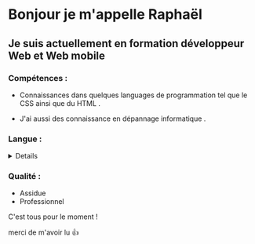 # Bonjour je m'appelle Raphaël #
## Je suis actuellement en formation développeur Web et Web mobile ##

### Compétences : ###
 - Connaissances dans quelques languages de programmation tel que le CSS ainsi que du HTML . 

 - J'ai aussi des connaissance en dépannage informatique .

### Langue : ###
<details>
 
 | Langue   | Maîtrise |
 |----------|----------|
 | Anglais  | Moyen    |
 | Espagnol | bon      |

 </details>

### Qualité : ###
 - Assidue
 - Professionnel

C'est tous pour le moment !<p>
merci de m'avoir lu :+1:
<!---
raphael-safra/raphael-safra is a ✨ special ✨ repository because its `README.md` (this file) appears on your GitHub profile.
You can click the Preview link to take a look at your changes.
--->

